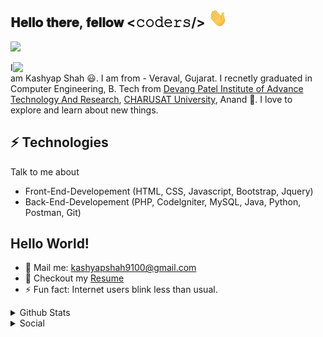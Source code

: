 <h2> 𝐇𝐞𝐥𝐥𝐨 𝐭𝐡𝐞𝐫𝐞, 𝐟𝐞𝐥𝐥𝐨𝐰 <𝚌𝚘𝚍𝚎𝚛𝚜/> <img src="https://raw.githubusercontent.com/ABSphreak/ABSphreak/master/gifs/Hi.gif" width="30px" height="30px"></h2>

![](https://komarev.com/ghpvc/?username=kashyap-shah&style=plastic) 

<img align='right' src='https://i.giphy.com/media/gh0RRgkTXedvF0pDc0/giphy.webp' width='500"'>

I am Kashyap Shah 😃. I am from - Veraval, Gujarat. I recnetly graduated in Computer Engineering, B. Tech from [Devang Patel Institute of Advance Technology And Research](https://www.charusat.ac.in/depstar/), [CHARUSAT University](https://www.charusat.ac.in/), Anand 🏫. I love to explore and learn about new things. 

## ⚡ Technologies
Talk to me about
- Front-End-Developement (HTML, CSS, Javascript, Bootstrap, Jquery)
- Back-End-Developement (PHP, Codelgniter, MySQL, Java, Python, Postman, Git)

## Hello World!
- 📧 Mail me: [kashyapshah9100@gmail.com](mailto:kashyapshah9100@gmail.com)
- 📑 Checkout my [Resume](https://github.com/kashyap-shah/kashyap-shah/blob/master/Resume.pdf)
- ⚡ Fun fact: Internet users blink less than usual.

<details><summary>Github Stats</summary><br>
    
  ![Github stats](https://github-readme-stats.vercel.app/api?username=kashyap-shah&theme=dark&show_icons=true&count_private=true) <br>

  <p><img src="https://github-readme-streak-stats.herokuapp.com/?user=kashyap-shah&theme=dark" alt="kashyap-shah" /></p>

  ![Top Langs](https://github-readme-stats.vercel.app/api/top-langs/?username=kashyap-shah&layout=compact&theme=dark) <br>
  
  Advanced Github Stats : https://gitstats.me/kashyap-shah

</details>

<details><summary>Social</summary><br>

[![image](https://img.shields.io/badge/LinkedIn-0077B5?style=for-the-badge&logo=linkedin&logoColor=white)](https://www.linkedin.com/in/kashyapshah09) [![image](https://img.shields.io/badge/Facebook-1877F2?style=for-the-badge&logo=facebook&logoColor=white)](https://www.facebook.com/kashyapshah09) [![image](https://img.shields.io/badge/Codepen-000000?style=for-the-badge&logo=codepen&logoColor=white)](https://codepen.io/kashyapshah09) [![image](https://img.shields.io/badge/Medium-12100E?style=for-the-badge&logo=medium&logoColor=white)](https://medium.com/@kashyapshah09) [![image](https://img.shields.io/badge/dev.to-0A0A0A?style=for-the-badge&logo=dev.to&logoColor=white)](https://dev.to/kashyapshah09) [![image](https://img.shields.io/badge/Twitter-1DA1F2?style=for-the-badge&logo=twitter&logoColor=white)](https://twitter.com/kashyapshah09) [![image](https://img.shields.io/badge/Instagram-E4405F?style=for-the-badge&logo=instagram&logoColor=white)](https://www.instagram.com/kashyapshah09)

[![badge](https://img.shields.io/badge/Leetcode-@kashyapshah09-orange)](https://leetcode.com/kashyapshah09)
[![badge](https://img.shields.io/badge/HackerRank-@kashyapshah09-green)](https://www.hackerrank.com/kashyapshah09)

</details>
